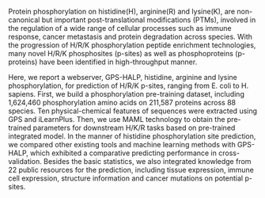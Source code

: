 Protein phosphorylation on histidine(H), arginine(R) and lysine(K), are non-canonical but important post-translational modifications (PTMs), involved in the regulation of a wide range of cellular processes such as immune response, cancer metastasis and protein degradation across species. With the progression of H/R/K phosphorylation peptide enrichment technologies, many novel H/R/K phosphosites (p-sites) as well as phosphoproteins (p-proteins) have been identified in high-throughput manner.

Here, we report a webserver, GPS-HALP, histidine, arginine and lysine phosphorylation, for prediction of H/R/K p-sites, ranging from E. coli to H. sapiens. First, we build a phosphorylation pre-training dataset, including 1,624,460 phosphorylation amino acids on 211,587 proteins across 88 species. Ten physical-chemical features of sequences were extracted using GPS and iLearnPlus. Then, we use MAML technology to obtain the pre-trained parameters for downstream H/K/R tasks based on pre-trained integrated model. In the manner of histidine phosphorylation site prediction, we compared other existing tools and machine learning methods with GPS-HALP, which exhibited a comparative predicting performance in cross-validation. Besides the basic statistics, we also integrated knowledge from 22 public resources for the prediction, including tissue expression, immune cell expression, structure information and cancer mutations on potential p-sites.